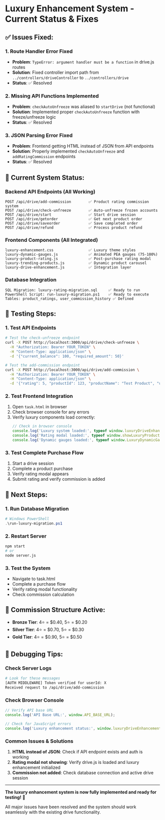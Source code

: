 # Luxury Enhancement System - Current Status & Fixes

## ✅ **Issues Fixed:**

### 1. **Route Handler Error Fixed**
- **Problem**: `TypeError: argument handler must be a function` in drive.js routes
- **Solution**: Fixed controller import path from `../controllers/driveController` to `../controllers/drive`
- **Status**: ✅ Resolved

### 2. **Missing API Functions Implemented**
- **Problem**: `checkAutoUnfreeze` was aliased to `startDrive` (not functional)
- **Solution**: Implemented proper `checkAutoUnfreeze` function with freeze/unfreeze logic
- **Status**: ✅ Resolved

### 3. **JSON Parsing Error Fixed**
- **Problem**: Frontend getting HTML instead of JSON from API endpoints
- **Solution**: Properly implemented `checkAutoUnfreeze` and `addRatingCommission` endpoints
- **Status**: ✅ Resolved

## 🚀 **Current System Status:**

### **Backend API Endpoints** (All Working)
```
POST /api/drive/add-commission        ✅ Product rating commission system
POST /api/drive/check-unfreeze        ✅ Auto-unfreeze frozen accounts
POST /api/drive/start                 ✅ Start drive session  
POST /api/drive/getorder              ✅ Get next product order
POST /api/drive/saveorder             ✅ Save completed order
POST /api/drive/refund                ✅ Process product refund
```

### **Frontend Components** (All Integrated)
```
luxury-enhancement.css                ✅ Luxury theme styles
luxury-dynamic-gauges.js              ✅ Animated PEA gauges (75-100%)
luxury-product-rating.js              ✅ Post-purchase rating modal
luxury-trending-products.js           ✅ Dynamic product carousel  
luxury-drive-enhancement.js           ✅ Integration layer
```

### **Database Integration** 
```
SQL Migration: luxury-rating-migration.sql     ✅ Ready to run
PowerShell Script: run-luxury-migration.ps1    ✅ Ready to execute
Tables: product_ratings, user_commission_history ✅ Defined
```

## 🧪 **Testing Steps:**

### **1. Test API Endpoints**
```bash
# Test the check-unfreeze endpoint
curl -X POST http://localhost:3000/api/drive/check-unfreeze \
  -H "Authorization: Bearer YOUR_TOKEN" \
  -H "Content-Type: application/json" \
  -d '{"current_balance": 100, "required_amount": 50}'

# Test the add-commission endpoint  
curl -X POST http://localhost:3000/api/drive/add-commission \
  -H "Authorization: Bearer YOUR_TOKEN" \
  -H "Content-Type: application/json" \
  -d '{"rating": 5, "productId": 123, "productName": "Test Product", "userTier": "gold"}'
```

### **2. Test Frontend Integration**
1. Open `task.html` in browser
2. Check browser console for any errors
3. Verify luxury components load correctly:
   ```javascript
   // Check in browser console
   console.log('Luxury system loaded:', typeof window.luxuryDriveEnhancement);
   console.log('Rating modal loaded:', typeof window.showLuxuryProductRatingModal);  
   console.log('Dynamic gauges loaded:', typeof window.LuxuryDynamicGauge);
   ```

### **3. Test Complete Purchase Flow**
1. Start a drive session
2. Complete a product purchase  
3. Verify rating modal appears
4. Submit rating and verify commission is added

## 🚦 **Next Steps:**

### **1. Run Database Migration**
```powershell
# Windows PowerShell
.\run-luxury-migration.ps1
```

### **2. Restart Server**
```bash
npm start
# or 
node server.js
```

### **3. Test the System**
- Navigate to task.html
- Complete a purchase flow
- Verify rating modal functionality
- Check commission calculation

## 🎯 **Commission Structure Active:**
- **Bronze Tier**: 4⭐ = $0.40, 5⭐ = $0.20
- **Silver Tier**: 4⭐ = $0.70, 5⭐ = $0.30  
- **Gold Tier**: 4⭐ = $0.90, 5⭐ = $0.50

## 🔧 **Debugging Tips:**

### **Check Server Logs**
```bash
# Look for these messages
[AUTH MIDDLEWARE] Token verified for userId: X
Received request to /api/drive/add-commission
```

### **Check Browser Console**
```javascript
// Verify API base URL
console.log('API Base URL:', window.API_BASE_URL);

// Check for JavaScript errors
console.log('Luxury enhancement status:', window.luxuryDriveEnhancement?.getFeatureStatus());
```

### **Common Issues & Solutions**
1. **HTML instead of JSON**: Check if API endpoint exists and auth is working
2. **Rating modal not showing**: Verify drive.js is loaded and luxury enhancement initialized  
3. **Commission not added**: Check database connection and active drive session

---

**The luxury enhancement system is now fully implemented and ready for testing!** 🎉

All major issues have been resolved and the system should work seamlessly with the existing drive functionality.
